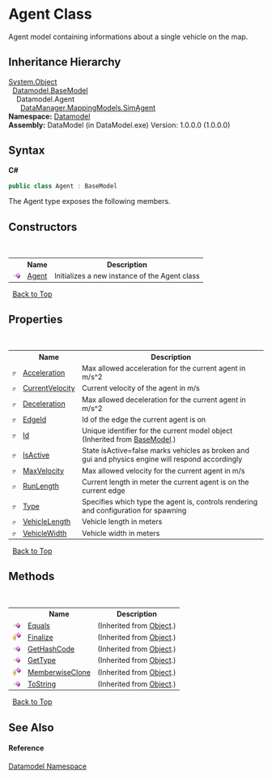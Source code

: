 # Agent Class
 

Agent model containing informations about a single vehicle on the map.


## Inheritance Hierarchy
<a href="http://msdn2.microsoft.com/en-us/library/e5kfa45b" target="_blank">System.Object</a><br />&nbsp;&nbsp;<a href="4dd8c2e5-2def-208c-c36a-25c6577b34e3">Datamodel.BaseModel</a><br />&nbsp;&nbsp;&nbsp;&nbsp;Datamodel.Agent<br />&nbsp;&nbsp;&nbsp;&nbsp;&nbsp;&nbsp;<a href="ededd7bc-9c9e-b6d3-2830-db490e657f72">DataManager.MappingModels.SimAgent</a><br />
**Namespace:**&nbsp;<a href="a489f29d-64b3-9193-8c03-5c66a32a78aa">Datamodel</a><br />**Assembly:**&nbsp;DataModel (in DataModel.exe) Version: 1.0.0.0 (1.0.0.0)

## Syntax

**C#**<br />
``` C#
public class Agent : BaseModel
```

The Agent type exposes the following members.


## Constructors
&nbsp;<table><tr><th></th><th>Name</th><th>Description</th></tr><tr><td>![Public method](media/pubmethod.gif "Public method")</td><td><a href="295bb553-26e8-c901-d758-09facf7e0536">Agent</a></td><td>
Initializes a new instance of the Agent class</td></tr></table>&nbsp;
<a href="#agent-class">Back to Top</a>

## Properties
&nbsp;<table><tr><th></th><th>Name</th><th>Description</th></tr><tr><td>![Public property](media/pubproperty.gif "Public property")</td><td><a href="ff6f9bca-7271-2372-24c7-333775354159">Acceleration</a></td><td>
Max allowed acceleration for the current agent in m/s^2</td></tr><tr><td>![Public property](media/pubproperty.gif "Public property")</td><td><a href="48fb1056-0d10-6383-5012-202ecea384eb">CurrentVelocity</a></td><td>
Current velocity of the agent in m/s</td></tr><tr><td>![Public property](media/pubproperty.gif "Public property")</td><td><a href="3f811ece-1ae4-d84f-568b-bd0ee693dde3">Deceleration</a></td><td>
Max allowed deceleration for the current agent in m/s^2</td></tr><tr><td>![Public property](media/pubproperty.gif "Public property")</td><td><a href="ec012083-64d5-3d75-cc0c-e1bb8fd87ac4">EdgeId</a></td><td>
Id of the edge the current agent is on</td></tr><tr><td>![Public property](media/pubproperty.gif "Public property")</td><td><a href="21e16472-3244-ca38-97fa-5b47c8d1c025">Id</a></td><td>
Unique identifier for the current model object
 (Inherited from <a href="4dd8c2e5-2def-208c-c36a-25c6577b34e3">BaseModel</a>.)</td></tr><tr><td>![Public property](media/pubproperty.gif "Public property")</td><td><a href="a18c19cf-1d2c-2a62-dfc1-86d8e50c62cc">IsActive</a></td><td>
State isActive=false marks vehicles as broken and gui and physics engine will respond accordingly</td></tr><tr><td>![Public property](media/pubproperty.gif "Public property")</td><td><a href="12a5c876-30f1-b6a7-c03e-1bfbf2ddf12f">MaxVelocity</a></td><td>
Max allowed velocity for the current agent in m/s</td></tr><tr><td>![Public property](media/pubproperty.gif "Public property")</td><td><a href="e9285b94-2128-6349-fd30-bdfdaa8109e0">RunLength</a></td><td>
Current length in meter the current agent is on the current edge</td></tr><tr><td>![Public property](media/pubproperty.gif "Public property")</td><td><a href="3f2a8bdd-e746-de5b-0ad9-3092930120dd">Type</a></td><td>
Specifies which type the agent is, controls rendering and configuration for spawning</td></tr><tr><td>![Public property](media/pubproperty.gif "Public property")</td><td><a href="9dacef51-7799-23d2-6c1e-430f7a07d943">VehicleLength</a></td><td>
Vehicle length in meters</td></tr><tr><td>![Public property](media/pubproperty.gif "Public property")</td><td><a href="96b7d203-26bc-f41f-9d0a-b66fff3dc583">VehicleWidth</a></td><td>
Vehicle width in meters</td></tr></table>&nbsp;
<a href="#agent-class">Back to Top</a>

## Methods
&nbsp;<table><tr><th></th><th>Name</th><th>Description</th></tr><tr><td>![Public method](media/pubmethod.gif "Public method")</td><td><a href="http://msdn2.microsoft.com/en-us/library/bsc2ak47" target="_blank">Equals</a></td><td> (Inherited from <a href="http://msdn2.microsoft.com/en-us/library/e5kfa45b" target="_blank">Object</a>.)</td></tr><tr><td>![Protected method](media/protmethod.gif "Protected method")</td><td><a href="http://msdn2.microsoft.com/en-us/library/4k87zsw7" target="_blank">Finalize</a></td><td> (Inherited from <a href="http://msdn2.microsoft.com/en-us/library/e5kfa45b" target="_blank">Object</a>.)</td></tr><tr><td>![Public method](media/pubmethod.gif "Public method")</td><td><a href="http://msdn2.microsoft.com/en-us/library/zdee4b3y" target="_blank">GetHashCode</a></td><td> (Inherited from <a href="http://msdn2.microsoft.com/en-us/library/e5kfa45b" target="_blank">Object</a>.)</td></tr><tr><td>![Public method](media/pubmethod.gif "Public method")</td><td><a href="http://msdn2.microsoft.com/en-us/library/dfwy45w9" target="_blank">GetType</a></td><td> (Inherited from <a href="http://msdn2.microsoft.com/en-us/library/e5kfa45b" target="_blank">Object</a>.)</td></tr><tr><td>![Protected method](media/protmethod.gif "Protected method")</td><td><a href="http://msdn2.microsoft.com/en-us/library/57ctke0a" target="_blank">MemberwiseClone</a></td><td> (Inherited from <a href="http://msdn2.microsoft.com/en-us/library/e5kfa45b" target="_blank">Object</a>.)</td></tr><tr><td>![Public method](media/pubmethod.gif "Public method")</td><td><a href="http://msdn2.microsoft.com/en-us/library/7bxwbwt2" target="_blank">ToString</a></td><td> (Inherited from <a href="http://msdn2.microsoft.com/en-us/library/e5kfa45b" target="_blank">Object</a>.)</td></tr></table>&nbsp;
<a href="#agent-class">Back to Top</a>

## See Also


#### Reference
<a href="a489f29d-64b3-9193-8c03-5c66a32a78aa">Datamodel Namespace</a><br />